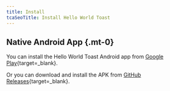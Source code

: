 ```yaml
---
title: Install
tcaSeoTitle: Install Hello World Toast
---
```


## Native Android App {.mt-0}

You can install the Hello World Toast Android app from [Google Play](https://play.google.com/store/apps/details?id=com.thehellomaker.helloworldtoast){target=_blank}.

Or you can download and install the APK from [GitHub Releases](https://github.com/TechAurelian/HelloWorldToast/releases/){target=_blank}.
